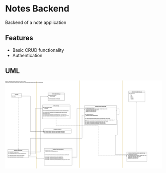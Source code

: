 # Notes Backend
Backend of a note application

## Features
- Basic CRUD functionality
- Authentication

## UML
<img src="./uml.png">
